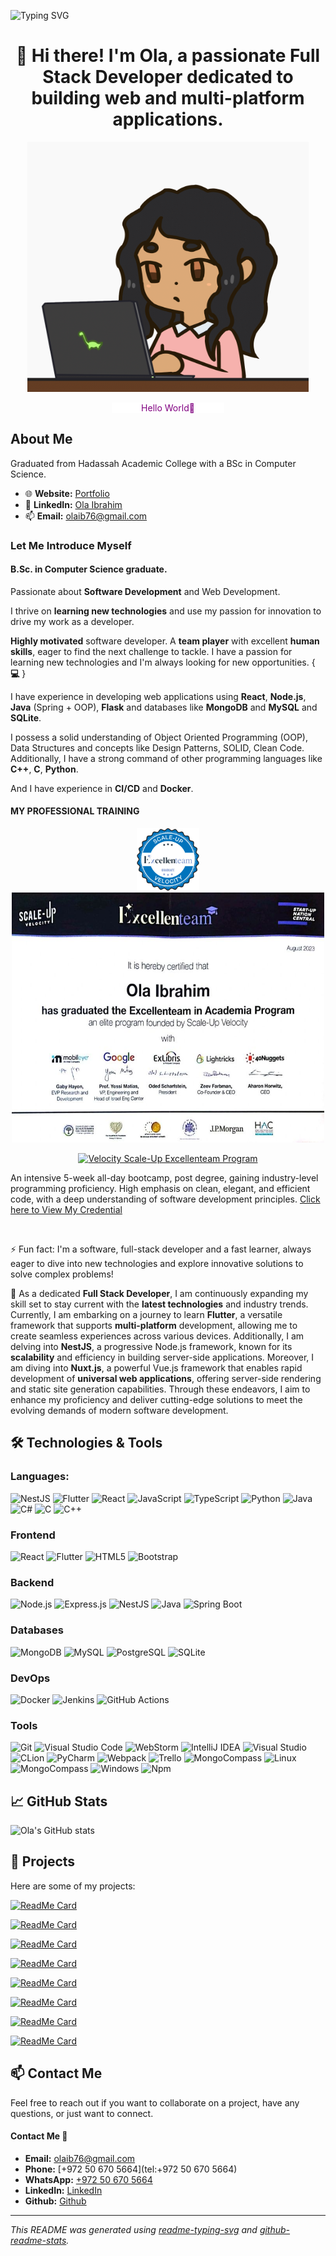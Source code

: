 ![Typing SVG](https://readme-typing-svg.demolab.com/?font=Fira+Code&size=33&duration=2800&pause=1500&color=e50914&center=true&vCenter=true&width=1000&lines=Hello+%F0%9F%91%8B+I'm+Ola+Ibrahim+👩‍💻;I+am+a+Full+Stack+Developer+💻;Welcome+to+My+GitHub+Profile+🐙)

<h1 align="center">👋 Hi there! I'm Ola, a passionate Full Stack Developer dedicated to building web and multi-platform applications.</h1>

<div  align="center">
<img src="assets/images/coding1.gif" alt="coding" width="450" height="400"/>
<p  align="center" style="background: white; color: black; width: 180px;">
  <span style="color: purple;">Hello World💜</span>
  </p>
</div>

## About Me

Graduated from Hadassah Academic College with a BSc in Computer Science.

- 🌐 **Website:** [Portfolio](https://olaib.github.io/my-portfolio-page/)
- 💼 **LinkedIn:** [Ola Ibrahim](https://www.linkedin.com/in/ola-ibrahim-757504223/)
- 📫 **Email:** olaib76@gmail.com

### Let Me Introduce Myself

#### B.Sc. in Computer Science graduate.

Passionate about **Software Development** and Web Development.

I thrive on **learning new technologies** and use my passion for innovation to drive my work as a developer.

**Highly motivated** software developer. A **team player** with excellent **human skills**, eager to find the next challenge to tackle. I have a passion for learning new technologies and I'm always looking for new opportunities. { **💻** }

I have experience in developing web applications using **React**, **Node.js**, **Java** (Spring + OOP), **Flask** and databases like **MongoDB** and **MySQL** and **SQLite**.

I possess a solid understanding of Object Oriented Programming (OOP), Data Structures and concepts like Design Patterns, SOLID, Clean Code. Additionally, I have a strong command of other programming languages like **C++**, **C**, **Python**.

And I have experience in **CI/CD** and **Docker**.

#### MY PROFESSIONAL TRAINING

<div align="center">
  <img src="assets/images/Badges_Excellenteam.png" alt="coding" width="100" height="100"/>
</div>

<div align="center">
<img src="assets/images/certification.jpeg" alt="coding" width="500" height="400"/>
</div>

<div align="center">

  [![Velocity Scale-Up Excellenteam Program](https://img.shields.io/badge/Velocity%20Scale--Up%20Excellenteam%20Program-Certificate-blue?style=for-the-badge)](https://www.credly.com/badges/0bcf6727-4934-47b1-836c-32bb02d186c4/linked_in?t=s139f7)
</div>

An intensive 5-week all-day bootcamp, post degree, gaining industry-level programming proficiency. High emphasis on clean, elegant, and efficient code, with a deep understanding of software development principles. [Click here to View My Credential](https://www.credly.com/badges/0bcf6727-4934-47b1-836c-32bb02d186c4/linked_in?t=s139f7)

<br/>

⚡ Fun fact: I'm a software, full-stack developer and a fast learner, always eager to dive into new technologies and explore innovative solutions to solve complex problems!

🔭 As a dedicated **Full Stack Developer**, I am continuously expanding my skill set to stay current with the **latest technologies** and industry trends. Currently, I am embarking on a journey to learn **Flutter**, a versatile framework that supports **multi-platform** development, allowing me to create seamless experiences across various devices. Additionally, I am delving into **NestJS**, a progressive Node.js framework, known for its **scalability** and efficiency in building server-side applications. Moreover, I am diving into **Nuxt.js**, a powerful Vue.js framework that enables rapid development of **universal web applications**, offering server-side rendering and static site generation capabilities. Through these endeavors, I aim to enhance my proficiency and deliver cutting-edge solutions to meet the evolving demands of modern software development.

## 🛠️ Technologies & Tools

### **Languages:**

![NestJS](https://img.shields.io/badge/NestJS-E0234E?style=for-the-badge&logo=nestjs&logoColor=white) ![Flutter](https://img.shields.io/badge/Flutter-02569B?style=for-the-badge&logo=flutter&logoColor=white) ![React](https://img.shields.io/badge/React-20232A?style=for-the-badge&logo=react&logoColor=61DAFB) ![JavaScript](https://img.shields.io/badge/JavaScript-F7DF1E?style=for-the-badge&logo=javascript&logoColor=black) ![TypeScript](https://img.shields.io/badge/TypeScript-007ACC?style=for-the-badge&logo=typescript&logoColor=white) ![Python](https://img.shields.io/badge/Python-3776AB?style=for-the-badge&logo=python&logoColor=white) ![Java](https://img.shields.io/badge/Java-007396?style=for-the-badge&logo=java&logoColor=white) ![C#](https://img.shields.io/badge/C%23-239120?style=for-the-badge&logo=c-sharp&logoColor=white) ![C](https://img.shields.io/badge/C-A8B9CC?style=for-the-badge&logo=c&logoColor=black) ![C++](https://img.shields.io/badge/C++-00599C?style=for-the-badge&logo=cplusplus&logoColor=white)

### Frontend

![React](https://img.shields.io/badge/React-20232A?style=for-the-badge&logo=react&logoColor=61DAFB) ![Flutter](https://img.shields.io/badge/Flutter-02569B?style=for-the-badge&logo=flutter&logoColor=white) ![HTML5](https://img.shields.io/badge/HTML5-E34F26?style=for-the-badge&logo=html5&logoColor=white) ![Bootstrap](https://img.shields.io/badge/Bootstrap-563D7C?style=for-the-badge&logo=bootstrap&logoColor=white)

### Backend

![Node.js](https://img.shields.io/badge/Node.js-339933?style=for-the-badge&logo=nodedotjs&logoColor=white) ![Express.js](https://img.shields.io/badge/Express.js-404D59?style=for-the-badge) ![NestJS](https://img.shields.io/badge/NestJS-E0234E?style=for-the-badge&logo=nestjs&logoColor=white) ![Java](https://img.shields.io/badge/Java-007396?style=for-the-badge&logo=java&logoColor=white) ![Spring Boot](https://img.shields.io/badge/Spring_Boot-6DB33F?style=for-the-badge&logo=spring-boot&logoColor=white)

### Databases

![MongoDB](https://img.shields.io/badge/MongoDB-47A248?style=for-the-badge&logo=mongodb&logoColor=white) ![MySQL](https://img.shields.io/badge/MySQL-4479A1?style=for-the-badge&logo=mysql&logoColor=white) ![PostgreSQL](https://img.shields.io/badge/PostgreSQL-336791?style=for-the-badge&logo=postgresql&logoColor=white) ![SQLite](https://img.shields.io/badge/SQLite-003B57?style=for-the-badge&logo=sqlite&logoColor=white)

### DevOps

![Docker](https://img.shields.io/badge/Docker-2496ED?style=for-the-badge&logo=docker&logoColor=white) ![Jenkins](https://img.shields.io/badge/Jenkins-D24939?style=for-the-badge&logo=jenkins&logoColor=white) ![GitHub Actions](https://img.shields.io/badge/GitHub_Actions-282a2e?style=for-the-badge&logo=githubactions&logoColor=367cfe)

### Tools

![Git](https://img.shields.io/badge/Git-F05032?style=for-the-badge&logo=git&logoColor=white) ![Visual Studio Code](https://img.shields.io/badge/Visual_Studio_Code-0078d7?style=for-the-badge&logo=visual%20studio%20code&logoColor=white) ![WebStorm](https://img.shields.io/badge/WebStorm-000000?style=for-the-badge&logo=webstorm&logoColor=white) ![IntelliJ IDEA](https://img.shields.io/badge/IntelliJ_IDEA-000000?style=for-the-badge&logo=intellij-idea&logoColor=white) ![Visual Studio](https://img.shields.io/badge/Visual_Studio-5C2D91?style=for-the-badge&logo=visual%20studio&logoColor=white) ![CLion](https://img.shields.io/badge/CLion-000000?style=for-the-badge&logo=clion&logoColor=white) ![PyCharm](https://img.shields.io/badge/Pycharm-000000?style=for-the-badge&logo=pycharm&logoColor=white) ![Webpack](https://img.shields.io/badge/Webpack-8DD6F9?style=for-the-badge&logo=webpack&logoColor=white) ![Trello](https://img.shields.io/badge/Trello-0052CC?style=for-the-badge&logo=trello&logoColor=white) ![MongoCompass](https://img.shields.io/badge/MongoDB-4EA94B?style=for-the-badge&logo=mongodb&logoColor=white) ![Linux](https://img.shields.io/badge/Linux-FCC624?style=for-the-badge&logo=linux&logoColor=black) ![MongoCompass](https://img.shields.io/badge/MongoDB-4EA94B?style=for-the-badge&logo=mongodb&logoColor=white) ![Windows](https://img.shields.io/badge/Windows-0078D6?style=for-the-badge&logo=windows&logoColor=white) ![Npm](https://img.shields.io/badge/npm-CB3837?style=for-the-badge&logo=npm&logoColor=white)

## 📈 GitHub Stats

![Ola's GitHub stats](https://github-readme-stats.vercel.app/api?username=olaib&show_icons=true&theme=radical)

## 🚀 Projects

Here are some of my projects:

[![ReadMe Card](https://github-readme-stats.vercel.app/api/pin/?username=olaib&repo=google-sheets-system-management&theme=radical)](https://github.com/olaib/google-sheets-system-management)

[![ReadMe Card](https://github-readme-stats.vercel.app/api/pin/?username=olaib&repo=Circle-The-Cat-Game-BFS-algorithm&theme=radical)](https://github.com/olaib/Circle-The-Cat-Game-BFS-algorithm)

[![ReadMe Card](https://github-readme-stats.vercel.app/api/pin/?username=olaib&repo=Hadassa-Excellenteam-2023-chess_game&theme=radical)](https://github.com/olaib/Hadassa-Excellenteam-2023-chess_game)

[![ReadMe Card](https://github-readme-stats.vercel.app/api/pin/?username=Scaleup-Excellenteam&repo=exercise-3-debugging-logging-getting-into-a-large-codebase-olaib&theme=radical)](https://github.com/Scaleup-Excellenteam/exercise-3-debugging-logging-getting-into-a-large-codebase-olaib)

[![ReadMe Card](https://github-readme-stats.vercel.app/api/pin/?username=Scaleup-Excellenteam&repo=The-GPT-Explainer-Project&theme=radical)](https://github.com/Scaleup-Excellenteam/The-GPT-Explainer-Project)

[![ReadMe Card](https://github-readme-stats.vercel.app/api/pin/?username=olaib&repo=Books-Store&theme=radical)](https://github.com/olaib/Books-Store)

[![ReadMe Card](https://github-readme-stats.vercel.app/api/pin/?username=olaib&repo=Unity-Bomb-the-Enemy-Maze-RTS-Game&theme=radical)](https://github.com/olaib/Unity-Bomb-the-Enemy-Maze-RTS-Game)

[![ReadMe Card](https://github-readme-stats.vercel.app/api/pin/?username=olaib&repo=PopcornFlex-Movies-Store&theme=radical)](https://github.com/olaib/PopcornFlex-Movies-Store)

## 📫 Contact Me

Feel free to reach out if you want to collaborate on a project, have any questions, or just want to connect.

#### Contact Me **💬**

- **Email:** [olaib76@gmail.com](mailto:olaib76@gmail.com)
- **Phone:** [+972 50 670 5664](tel:+972 50 670 5664)
- **WhatsApp:** [+972 50 670 5664](https://api.whatsapp.com/send?phone=972506705664)
- **LinkedIn:** [LinkedIn](https://www.linkedin.com/in/ola-ibrahim-757504223/)
- **Github:** [Github](https://github.com/olaib)

---

_This README was generated using [readme-typing-svg](https://readme-typing-svg.demolab.com/) and [github-readme-stats](https://github.com/anuraghazra/github-readme-stats)._
